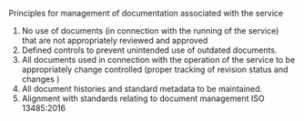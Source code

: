 Principles for management of documentation associated with the service

1.	No use of documents (in connection with the running of the service) that are not appropriately reviewed and approved
2.	Defined controls to prevent unintended use of outdated documents.
3.	All documents used in connection with the operation of the service to be appropriately change controlled (proper tracking of revision status and changes )
4. All document histories and standard metadata to be maintained.
5.	Alignment with standards relating to document management ISO 13485:2016

